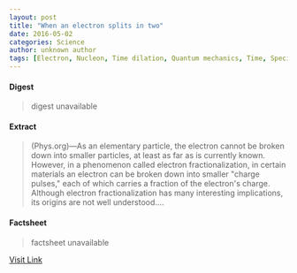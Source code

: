 ```yaml
---
layout: post
title: "When an electron splits in two"
date: 2016-05-02
categories: Science
author: unknown author
tags: [Electron, Nucleon, Time dilation, Quantum mechanics, Time, Special relativity, Force, Atomic nucleus, Atomic orbital, Quasiparticle, Subatomic particle, Nuclear physics, Luminiferous aether, Speed of light, Matter, Physics, Gravity, Schrdinger equation, Universe, Field (physics), Photon, Wave, Wave function, Magnetic field, Light, Proton, Dark energy, Experiment, Theory, Frame of reference, Elementary particle, Electromagnetic radiation, Faster-than-light, Spacetime, Applied and interdisciplinary physics, Physical quantities, Science, Physical sciences, Mechanics, Theoretical physics, Modern physics]
---
```



#### Digest
>digest unavailable

#### Extract
>(Phys.org)—As an elementary particle, the electron cannot be broken down into smaller particles, at least as far as is currently known. However, in a phenomenon called electron fractionalization, in certain materials an electron can be broken down into smaller "charge pulses," each of which carries a fraction of the electron's charge. Although electron fractionalization has many interesting implications, its origins are not well understood....

#### Factsheet
>factsheet unavailable

[Visit Link](http://phys.org/news350628970.html)



